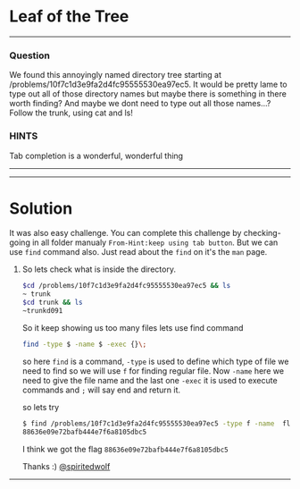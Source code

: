 # Leaf of the Tree
---
### Question

We found this annoyingly named directory tree starting at /problems/10f7c1d3e9fa2d4fc95555530ea97ec5. It would be pretty lame to type out all of those directory names but maybe there is something in there worth finding? And maybe we dont need to type out all those names...? Follow the trunk, using cat and ls!

### HINTS

Tab completion is a wonderful, wonderful thing

---

---
# Solution

It was also easy challenge. You can complete this challenge by checking-going in all folder manualy ```From-Hint:keep using tab button```. But we can use ```find``` command also. Just read about the ```find``` on it's the ```man``` page. 

1. So lets check what is inside the directory. 
    ```bash
    $cd /problems/10f7c1d3e9fa2d4fc95555530ea97ec5 && ls
   ~ trunk
    $cd trunk && ls
   ~trunkd091 
    ```
   So it keep showing us too many files lets use find command
    
    ```bash
    find -type $ -name $ -exec {}\;
    ```
    
    so here ```find``` is a command, ```-type``` is used to define which type of file we need to find so we will use ```f``` for finding regular file. Now ```-name``` here we need to give the file name and the last one ```-exec``` it is used  to execute commands and ```;``` will say end and return it. 
    
    so lets try
    ```bash
    $ find /problems/10f7c1d3e9fa2d4fc95555530ea97ec5 -type f -name  flag -exec cat {} \;                        
   88636e09e72bafb444e7f6a8105dbc5
    
    ```
    I think we got the flag ```88636e09e72bafb444e7f6a8105dbc5```
    
   Thanks :) 
   [@spiritedwolf](github.com/spiritedwolf)

---
